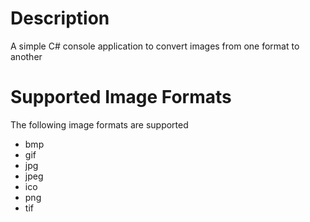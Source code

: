 # Description
A simple C# console application to convert images from one format to another

# Supported Image Formats
The following image formats are supported
- bmp
- gif
- jpg
- jpeg
- ico
- png
- tif
